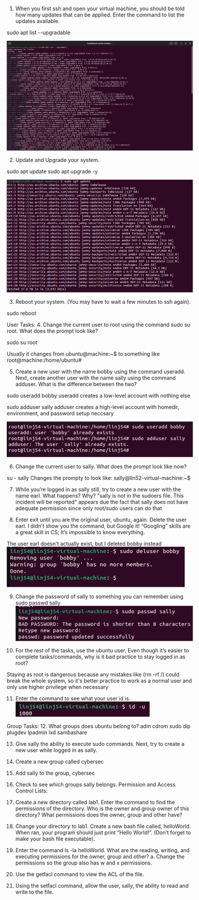 
1. When you first ssh and open your virtual machine, you should be told
how many updates that can be applied. Enter the command to list the
updates available.

sudo apt list --upgradable

![alt text](image.png)


2. Update and Upgrade your system.

sudo apt update
sudo apt upgrade -y

![alt text](image-1.png)


3. Reboot your system. (You may have to wait a few minutes to ssh
again).

sudo reboot



User Tasks:
4. Change the current user to root using the command sudo su root.
What does the prompt look like?

sudo su root

Usually it changes from ubuntu@machine:~$ to something like root@machine:/home/ubuntu#



5. Create a new user with the name bobby using the command useradd.
Next, create another user with the name sally using the command
adduser. What is the difference between the two?

sudo useradd bobby
useradd creates a low-level account with nothing else

sudo adduser sally
adduser creates a high-level account with homedir, environment, and password setup neccsary

![alt text](image-2.png)

6. Change the current user to sally. What does the prompt look like now?

su - sally
Changes the prompty to look like: sally@lin52-virtual-machine:~$


7. While you’re logged in as sally still, try to create a new user with the
name earl. What happens? Why?
"sally is not in the sudoers file. This incident will be reported" appears due the fact that sally does not have adequate permission since only root/sudo users can do that


8. Enter exit until you are the original user, ubuntu, again. Delete the
user earl. I didn’t show you the command, but Google it! “Googling”
skills are a great skill in CS; It’s impossible to know everything.

The user earl doesn't actually exist, but I deleted bobby instead
![alt text](image-3.png)


9. Change the password of sally to something you can remember using
sudo passwd sally
![alt text](image-4.png)

10. For the rest of the tasks, use the ubuntu user. Even though it’s easier
to complete tasks/commands, why is it bad practice to stay logged in
as root?

Staying as root is dangerous because any mistakes like (rm -rf /) could break the whole system, so it's better practice to work as a normal user and only use higher privilege when necessary

11. Enter the command to see what your user id is.
![alt text](image-5.png)


Group Tasks:
12. What groups does ubuntu belong to?
adm cdrom sudo dip plugdev lpadmin lxd sambashare

13. Give sally the ability to execute sudo commands. Next, try to create a
new user while logged in as sally.


14. Create a new group called cybersec


15. Add sally to the group, cybersec


16. Check to see which groups sally belongs.
Permission and Access Control Lists:


17. Create a new directory called lab1. Enter the command to find the
permissions of the directory. Who is the owner and group owner of this
directory? What permissions does the owner, group and other have?


18. Change your directory to lab1. Create a new bash file called,
helloWorld. When ran, your program should just print “Hello World!”.
(Don’t forget to make your bash file executable).


19. Enter the command ls -la helloWorld. What are the reading, writing,
and executing permissions for the owner, group and other?
a. Change the permissions so the group also has w and x permissions.


20. Use the getfacl command to view the ACL of the file.


21. Using the setfacl command, allow the user, sally, the ability to read
and write to the file. 
